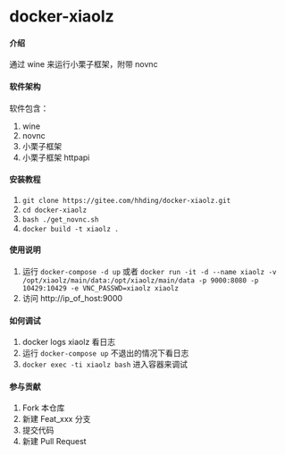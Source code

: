 # docker-xiaolz

#### 介绍
通过 wine 来运行小栗子框架，附带 novnc


#### 软件架构
软件包含：

1. wine
2. novnc
3. 小栗子框架
4. 小栗子框架 httpapi


#### 安装教程

1. ```git clone https://gitee.com/hhding/docker-xiaolz.git```
2. ```cd docker-xiaolz```
3. ```bash ./get_novnc.sh```
4. ```docker build -t xiaolz .```

#### 使用说明

1. 运行 ```docker-compose -d up``` 或者 ```docker run -it -d --name xiaolz -v /opt/xiaolz/main/data:/opt/xiaolz/main/data -p 9000:8080 -p 10429:10429 -e VNC_PASSWD=xiaolz xiaolz```
2. 访问 http://ip_of_host:9000

#### 如何调试

1. docker logs xiaolz 看日志
2. 运行 ```docker-compose up``` 不退出的情况下看日志
3. ```docker exec -ti xiaolz bash``` 进入容器来调试

#### 参与贡献

1.  Fork 本仓库
2.  新建 Feat_xxx 分支
3.  提交代码
4.  新建 Pull Request



